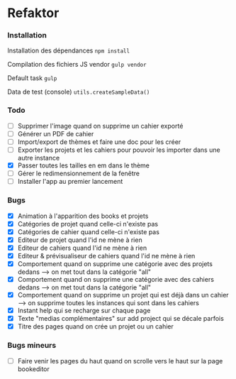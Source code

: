 Refaktor
========

### Installation ###

Installation des dépendances <code>npm install</code>

Compilation des fichiers JS vendor <code>gulp vendor</code>

Default task <code>gulp</code>

Data de test (console) <code>utils.createSampleData()</code>

### Todo ###
- [ ] Supprimer l'image quand on supprime un cahier exporté
- [ ] Générer un PDF de cahier
- [ ] Import/export de thèmes et faire une doc pour les créer
- [ ] Exporter les projets et les cahiers pour pouvoir les importer dans une autre instance
- [x] Passer toutes les tailles en em dans le thème
- [ ] Gérer le redimensionnement de la fenêtre
- [ ] Installer l'app au premier lancement

### Bugs ###
- [x] Animation à l'apparition des books et projets
- [x] Catégories de projet quand celle-ci n'existe pas
- [x] Catégories de cahier quand celle-ci n'existe pas
- [x] Editeur de projet quand l'id ne mène à rien
- [x] Editeur de cahiers quand l'id ne mène à rien
- [x] Editeur & prévisualiseur de cahiers quand l'id ne mène à rien
- [x] Comportement quand on supprime une catégorie avec des projets dedans --> on met tout dans la catégorie "all"
- [x] Comportement quand on supprime une catégorie avec des cahiers dedans --> on met tout dans la catégorie "all"
- [x] Comportement quand on supprime un projet qui est déjà dans un cahier --> on supprime toutes les instances qui sont dans les cahiers
- [x] Instant help qui se recharge sur chaque page
- [x] Texte "medias complémentaires" sur add project qui se décale parfois
- [x] Titre des pages quand on crée un projet ou un cahier

### Bugs mineurs ###
- [ ] Faire venir les pages du haut quand on scrolle vers le haut sur la page bookeditor